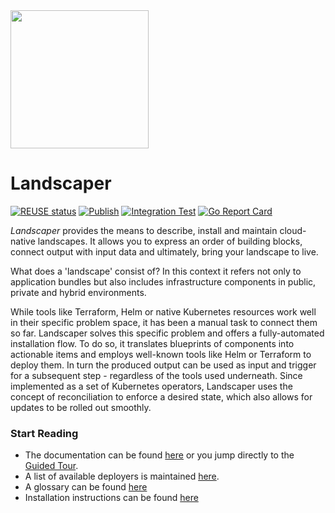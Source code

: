 <img src="./logo/landscaper.svg" width="221">


# Landscaper

[![REUSE status](https://api.reuse.software/badge/github.com/openmcp-project/landscaper)](https://api.reuse.software/info/github.com/openmcp-project/landscaper)
[![Publish](https://github.com/openmcp-project/landscaper/actions/workflows/publish.yaml/badge.svg)](https://github.com/openmcp-project/landscaper/actions/workflows/publish.yaml/badge.svg)
[![Integration Test](https://github.com/openmcp-project/landscaper/actions/workflows/integration_test_main.yaml/badge.svg)](https://github.com/openmcp-project/landscaper/actions/workflows/integration_test_main.yaml/badge.svg)
[![Go Report Card](https://goreportcard.com/badge/github.com/openmcp-project/landscaper)](https://goreportcard.com/report/github.com/openmp-project/landscaper)

<!-- Motivation -->
_Landscaper_ provides the means to describe, install and maintain cloud-native landscapes. It allows
you to express an order of building blocks, connect output with input data and ultimately, bring your landscape to live.

What does a 'landscape' consist of? In this context it refers not only to application bundles but also includes
infrastructure components in public, private and hybrid environments. 

While tools like Terraform, Helm or native Kubernetes resources work well in their specific problem space, it has been a
manual task to connect them so far. Landscaper solves this specific problem and offers a fully-automated installation
flow. To do so, it translates blueprints of components into actionable items and employs well-known tools like Helm or
Terraform to deploy them. In turn the produced output can be used as input and trigger for a subsequent step -
regardless of the tools used underneath. Since implemented as a set of Kubernetes operators, Landscaper uses the concept
of reconciliation to enforce a desired state, which also allows for updates to be rolled out smoothly.
<!-- end -->

### Start Reading
- The documentation can be found [here](docs/README.md) or you jump directly to the [Guided Tour](docs/guided-tour).
- A list of available deployers is maintained [here](docs/deployer).
- A glossary can be found [here](docs/concepts/Glossary.md)
- Installation instructions can be found [here](docs/installation/install-landscaper-controller.md)
